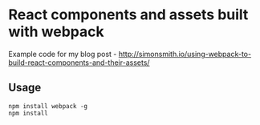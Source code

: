 # React components and assets built with webpack

Example code for my blog post - http://simonsmith.io/using-webpack-to-build-react-components-and-their-assets/

## Usage

    npm install webpack -g
    npm install
